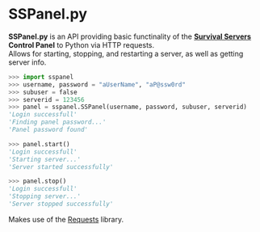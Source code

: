 # SSPanel.py

**SSPanel.py** is an API providing basic functinality of the **[Survival Servers](https://www.survivalservers.com/ "survivalservers.com") Control Panel** to Python via HTTP requests.  
Allows for starting, stopping, and restarting a server, as well as getting server info.  

```python
>>> import sspanel
>>> username, password = "aUserName", "aP@ssw0rd"
>>> subuser = false
>>> serverid = 123456
>>> panel = sspanel.SSPanel(username, password, subuser, serverid)
'Login successfull'
'Finding panel password...'
'Panel password found'

>>> panel.start()
'Login successfull'
'Starting server...'
'Server started successfully'

>>> panel.stop()
'Login successfull'
'Stopping server...'
'Server stopped successfully'
```

Makes use of the [Requests](https://github.com/psf/requests) library.
